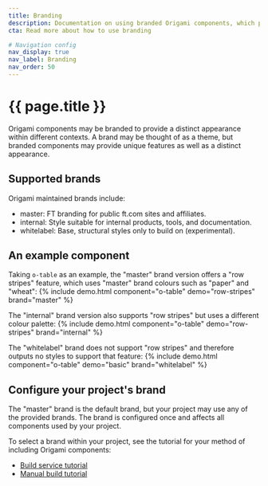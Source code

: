 ```yaml
---
title: Branding
description: Documentation on using branded Origami components, which provide a distinct appearance for different areas of the FT.
cta: Read more about how to use branding

# Navigation config
nav_display: true
nav_label: Branding
nav_order: 50
---
```


# {{ page.title }}

Origami components may be branded to provide a distinct appearance within different contexts. A brand may be thought of as a theme, but branded components may provide unique features as well as a distinct appearance.

## Supported brands

Origami maintained brands include:
- master: FT branding for public ft.com sites and affiliates.
- internal: Style suitable for internal products, tools, and documentation.
- whitelabel: Base, structural styles only to build on (experimental).

## An example component

Taking `o-table` as an example, the "master" brand version offers a "row stripes" feature, which uses "master" brand colours such as "paper" and "wheat":
{% include demo.html component="o-table" demo="row-stripes" brand="master" %}

The "internal" brand version also supports "row stripes" but uses a different colour palette:
{% include demo.html component="o-table" demo="row-stripes" brand="internal" %}

The "whitelabel" brand does not support "row stripes" and therefore outputs no styles to support that feature:
{% include demo.html component="o-table" demo="basic" brand="whitelabel" %}

## Configure your project's brand

The "master" brand is the default brand, but your project may use any of the provided brands. The brand is configured once and affects all components used by your project.

To select a brand within your project, see the tutorial for your method of including Origami components:

- [Build service tutorial](/docs/tutorials/build-service/#selecting-a-brand)
- [Manual build tutorial](/docs/tutorials/manual-build/#selecting-a-brand)

